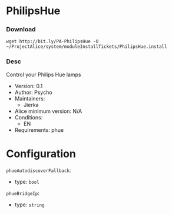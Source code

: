 # PhilipsHue

### Download
`wget http://bit.ly/PA-PhilipsHue -O ~/ProjectAlice/system/moduleInstallTickets/PhilipsHue.install`

### Desc
Control your Philips Hue lamps

- Version: 0.1
- Author: Psycho
- Maintainers:
  - Jierka
- Alice minimum version: N/A
- Conditions:
  - EN
- Requirements: phue


Configuration
=============

`phueAutodiscoverFallback`:
 - type: `bool`
 
`phueBridgeIp`:
 - type: `string`
 